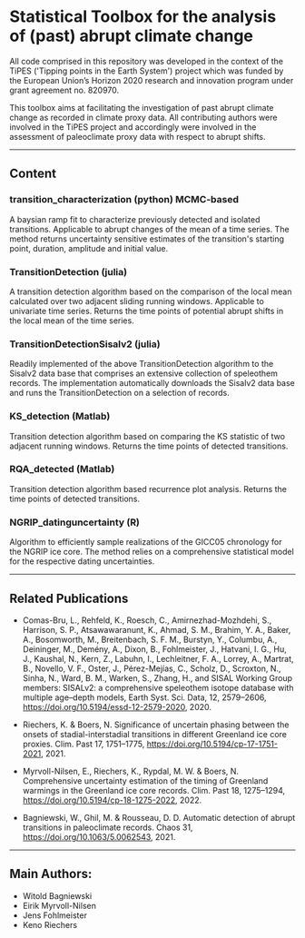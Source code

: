 # Statistical Toolbox for the analysis of (past) abrupt climate change

All code comprised in this repository was developed in the
context of the TiPES ('Tipping points in the Earth System')
project which was funded by the European Union’s Horizon 2020
research and innovation program under grant agreement no. 820970.

This toolbox aims at facilitating the investigation of past
abrupt climate change as recorded in climate proxy data. All
contributing authors were involved in the TiPES project and
accordingly were involved in the assessment of paleoclimate proxy
data with respect to abrupt shifts.

-----------------------------------------------------------------

## Content

### transition_characterization (python) MCMC-based

A baysian ramp fit to characterize previously detected and
isolated transitions. Applicable to abrupt changes of the mean of
a time series. The method returns uncertainty sensitive estimates
of the transition's starting point, duration, amplitude and
initial value.

### TransitionDetection (julia)

A transition detection algorithm based on the comparison of the
local mean calculated over two adjacent sliding running windows.
Applicable to univariate time series. Returns the time points of
potential abrupt shifts in the local mean of the time series.

### TransitionDetectionSisalv2 (julia)

Readily implemented of the above TransitionDetection algorithm to
the Sisalv2 data base that comprises an extensive collection of
speleothem records. The implementation automatically downloads
the Sisalv2 data base and runs the TransitionDetection on a
selection of records.

### KS_detection (Matlab)

Transition detection algorithm based on comparing the KS
statistic of two adjacent running windows. Returns the time
points of detected transitions.


### RQA_detected (Matlab)

Transition detection algorithm based recurrence plot analysis.
Returns the time points of detected transitions.

### NGRIP_datinguncertainty (R)

Algorithm to efficiently sample realizations of the GICC05
chronology for the NGRIP ice core. The method relies on a
comprehensive statistical model for the respective dating
uncertainties. 

-----------------------------------------------------------

## Related Publications

* Comas-Bru, L., Rehfeld, K., Roesch, C., Amirnezhad-Mozhdehi, S.,
Harrison, S. P., Atsawawaranunt, K., Ahmad, S. M., Brahim, Y. A.,
Baker, A., Bosomworth, M., Breitenbach, S. F. M., Burstyn, Y.,
Columbu, A., Deininger, M., Demény, A., Dixon, B., Fohlmeister,
J., Hatvani, I. G., Hu, J., Kaushal, N., Kern, Z., Labuhn, I.,
Lechleitner, F. A., Lorrey, A., Martrat, B., Novello, V. F.,
Oster, J., Pérez-Mejías, C., Scholz, D., Scroxton, N., Sinha, N.,
Ward, B. M., Warken, S., Zhang, H., and SISAL Working Group
members: SISALv2: a comprehensive speleothem isotope database
with multiple age–depth models, Earth Syst. Sci. Data, 12,
2579–2606, https://doi.org/10.5194/essd-12-2579-2020, 2020.

* Riechers, K. & Boers, N. Significance of uncertain phasing
between the onsets of stadial-interstadial transitions in
different Greenland ice core proxies. Clim. Past 17, 1751–1775,
https://doi.org/10.5194/cp-17-1751-2021, 2021.

* Myrvoll-Nilsen, E., Riechers, K., Rypdal, M. W. & Boers, N.
Comprehensive uncertainty estimation of the timing of Greenland
warmings in the Greenland ice core records. Clim. Past 18,
1275–1294, https://doi.org/10.5194/cp-18-1275-2022, 2022.

* Bagniewski, W., Ghil, M. & Rousseau, D. D. Automatic detection of
abrupt transitions in paleoclimate records. Chaos 31,
https://doi.org/10.1063/5.0062543, 2021.


-----------------------------------------------------------------

## Main Authors:

* Witold Bagniewski
* Eirik Myrvoll-Nilsen
* Jens Fohlmeister
* Keno Riechers
